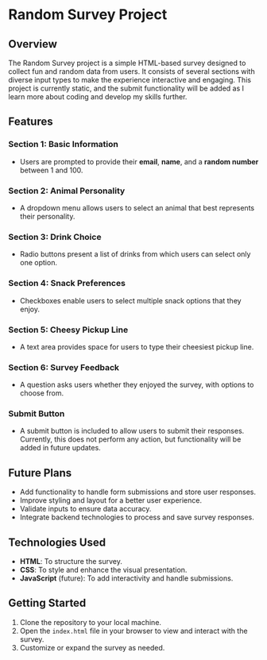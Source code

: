 # Random Survey Project

## Overview
The Random Survey project is a simple HTML-based survey designed to collect fun and random data from users. It consists of several sections with diverse input types to make the experience interactive and engaging. This project is currently static, and the submit functionality will be added as I learn more about coding and develop my skills further.

## Features

### Section 1: Basic Information
- Users are prompted to provide their **email**, **name**, and a **random number** between 1 and 100.

### Section 2: Animal Personality
- A dropdown menu allows users to select an animal that best represents their personality.

### Section 3: Drink Choice
- Radio buttons present a list of drinks from which users can select only one option.

### Section 4: Snack Preferences
- Checkboxes enable users to select multiple snack options that they enjoy.

### Section 5: Cheesy Pickup Line
- A text area provides space for users to type their cheesiest pickup line.

### Section 6: Survey Feedback
- A question asks users whether they enjoyed the survey, with options to choose from.

### Submit Button
- A submit button is included to allow users to submit their responses. Currently, this does not perform any action, but functionality will be added in future updates.

## Future Plans
- Add functionality to handle form submissions and store user responses.
- Improve styling and layout for a better user experience.
- Validate inputs to ensure data accuracy.
- Integrate backend technologies to process and save survey responses.

## Technologies Used
- **HTML**: To structure the survey.
- **CSS**: To style and enhance the visual presentation.
- **JavaScript** (future): To add interactivity and handle submissions.

## Getting Started
1. Clone the repository to your local machine.
2. Open the `index.html` file in your browser to view and interact with the survey.
3. Customize or expand the survey as needed.